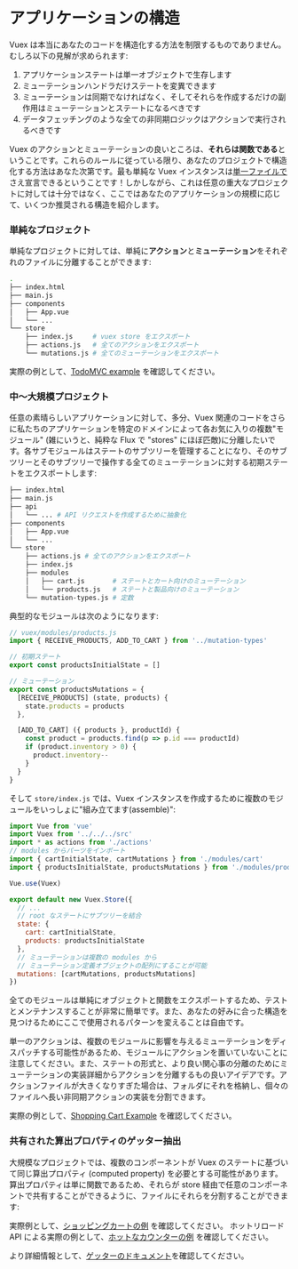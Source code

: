 # アプリケーションの構造

Vuex は本当にあなたのコードを構造化する方法を制限するものでありません。むしろ以下の見解が求められます:

1. アプリケーションステートは単一オブジェクトで生存します
2. ミューテーションハンドラだけステートを変異できます
3. ミューテーションは同期でなければなく、そしてそれらを作成するだけの副作用はミューテーションとステートになるべきです
4. データフェッチングのような全ての非同期ロジックはアクションで実行されるべきです

Vuex のアクションとミューテーションの良いところは、**それらは関数である**ということです。これらのルールに従っている限り、あなたのプロジェクトで構造化する方法はあなた次第です。最も単純な Vuex インスタンスは[単一ファイルで](https://github.com/vuejs/vuex/blob/master/examples/counter/vuex.js)さえ宣言できるということです！しかしながら、これは任意の重大なプロジェクトに対しては十分ではなく、ここではあなたのアプリケーションの規模に応じて、いくつか推奨される構造を紹介します。

### 単純なプロジェクト

単純なプロジェクトに対しては、単純に**アクション**と**ミューテーション**をそれぞれのファイルに分離することができます:

``` bash
.
├── index.html
├── main.js
├── components
│   ├── App.vue
│   └── ...
└── store
    ├── index.js     # vuex store をエクスポート
    ├── actions.js   # 全てのアクションをエクスポート
    └── mutations.js # 全てのミューテーションをエクスポート
```

実際の例として、[TodoMVC example](https://github.com/vuejs/vuex/tree/master/examples/todomvc) を確認してください。

### 中〜大規模プロジェクト

任意の素晴らしいアプリケーションに対して、多分、Vuex 関連のコードをさらに私たちのアプリケーションを特定のドメインによって各お気に入りの複数"モジュール" (雑にいうと、純粋な Flux で "stores" にほぼ匹敵)に分離したいです。各サブモジュールはステートのサブツリーを管理することになり、そのサブツリーとそのサブツリーで操作する全てのミューテーションに対する初期ステートをエクスポートします:

``` bash
├── index.html
├── main.js
├── api
│   └── ... # API リクエストを作成するために抽象化
├── components
│   ├── App.vue
│   └── ...
└── store
    ├── actions.js # 全てのアクションをエクスポート
    ├── index.js
    ├── modules
    │   ├── cart.js       # ステートとカート向けのミューテーション
    │   └── products.js   # ステートと製品向けのミューテーション
    └── mutation-types.js # 定数
```

典型的なモジュールは次のようになります:

``` js
// vuex/modules/products.js
import { RECEIVE_PRODUCTS, ADD_TO_CART } from '../mutation-types'

// 初期ステート
export const productsInitialState = []

// ミューテーション
export const productsMutations = {
  [RECEIVE_PRODUCTS] (state, products) {
    state.products = products
  },

  [ADD_TO_CART] ({ products }, productId) {
    const product = products.find(p => p.id === productId)
    if (product.inventory > 0) {
      product.inventory--
    }
  }
}
```

そして `store/index.js` では、Vuex インスタンスを作成するために複数のモジュールをいっしょに"組み立てます(assemble)":

``` js
import Vue from 'vue'
import Vuex from '../../../src'
import * as actions from './actions'
// modules からパーツをインポート
import { cartInitialState, cartMutations } from './modules/cart'
import { productsInitialState, productsMutations } from './modules/products'

Vue.use(Vuex)

export default new Vuex.Store({
  // ...
  // root なステートにサブツリーを結合
  state: {
    cart: cartInitialState,
    products: productsInitialState
  },
  // ミューテーションは複数の modules から
  // ミューテーション定義オブジェクトの配列にすることが可能
  mutations: [cartMutations, productsMutations]
})
```

全てのモジュールは単純にオブジェクトと関数をエクスポートするため、テストとメンテナンスすることが非常に簡単です。また、あなたの好みに合った構造を見つけるためにここで使用されるパターンを変えることは自由です。

単一のアクションは、複数のモジュールに影響を与えるミューテーションをディスパッチする可能性があるため、モジュールにアクションを置いていないことに注意してください。また、ステートの形式と、より良い関心事の分離のためにミューテーションの実装詳細からアクションを分離するもの良いアイデアです。アクションファイルが大きくなりすぎた場合は、フォルダにそれを格納し、個々のファイルへ長い非同期アクションの実装を分割できます。

実際の例として、[Shopping Cart Example](https://github.com/vuejs/vuex/tree/master/examples/shopping-cart) を確認してください。

### 共有された算出プロパティのゲッター抽出

大規模なプロジェクトでは、複数のコンポーネントが Vuex のステートに基づいて同じ算出プロパティ (computed property) を必要とする可能性があります。算出プロパティは単に関数であるため、それらが store 経由で任意のコンポーネントで共有することができるように、ファイルにそれらを分割することができます:

実際例として、[ショッピングカートの例](https://github.com/vuejs/vuex/tree/master/examples/shopping-cart) を確認してください。
ホットリロード API による実際の例として、[ホットなカウンターの例](https://github.com/vuejs/vuex/tree/master/examples/counter-hot) を確認してください。

より詳細情報として、[ゲッターのドキュメント](getters.md)を確認してください。
